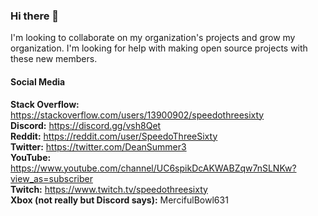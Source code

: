 ### Hi there 👋

<!--
**JavascriptLearner815/JavascriptLearner815** is a ✨ _special_ ✨ repository because its `README.md` (this file) appears on your GitHub profile.

Here are some ideas to get you started:

- 🔭 I’m currently working on ...
- 🌱 I’m currently learning ...
- 👯 I’m looking to collaborate on ...
- 🤔 I’m looking for help with ...
- 💬 Ask me about ...
- 📫 How to reach me: ...
- 😄 Pronouns: ...
- ⚡ Fun fact: ...
-->

I'm looking to collaborate on my organization's projects and grow my organization. I'm looking for help with making open source projects with these new members.

#### Social Media
**Stack Overflow:** https://stackoverflow.com/users/13900902/speedothreesixty
<br>
**Discord:** https://discord.gg/vsh8Qet
<br>
**Reddit:** https://reddit.com/user/SpeedoThreeSixty
<br>
**Twitter:** https://twitter.com/DeanSummer3
<br>
**YouTube:** https://www.youtube.com/channel/UC6spikDcAKWABZqw7nSLNKw?view_as=subscriber
<br>
**Twitch:** https://www.twitch.tv/speedothreesixty
<br>
**Xbox (not really but Discord says):** MercifulBowl631
